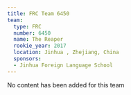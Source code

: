 ```yaml
---
title: FRC Team 6450
team:
  type: FRC
  number: 6450
  name: The Reaper
  rookie_year: 2017
  location: Jinhua , Zhejiang, China
  sponsors:
  - Jinhua Foreign Language School
---
```


No content has been added for this team